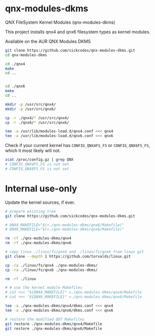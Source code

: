 # qnx-modules-dkms
QNX FileSystem Kernel Modules (qnx-modules-dkms)

This project installs qnx4 and qnx6 filesystem types as kernel modules.

Available on the AUR QNX Modules DKMS

```bash
git clone https://github.com/sickcodes/qnx-modules-dkms.git
cd qnx-modules-dkms

cd ./qnx4
make
cd ..


cd ./qnx6
make
cd ..

mkdir -p /usr/src/qnx4/
mkdir -p /usr/src/qnx6/

cp -r ./qnx4/* /usr/src/qnx4/
cp -r ./qnx6/* /usr/src/qnx6/

tee -a /usr/lib/modules-load.d/qnx4.conf <<< qnx4
tee -a /usr/lib/modules-load.d/qnx6.conf <<< qnx6

```

Check if your current kernel has `CONFIG_QNX4FS_FS` or `CONFIG_QNX6FS_FS`, which it most likely will not.

```bash
zcat /proc/config.gz | grep QNX
# CONFIG_QNX4FS_FS is not set
# CONFIG_QNX6FS_FS is not set
```

# Internal use-only

Update the kernel sources, if ever.

```bash
# prepare existing tree
git clone https://github.com/sickcodes/qnx-modules-dkms.git

# QNX4_MAKEFILE="$(<./qnx-modules-dkms/qnx6/Makefile)"
# QNX6_MAKEFILE="$(<./qnx-modules-dkms/qnx6/Makefile)"

rm -rf ./qnx-modules-dkms/qnx4
rm -rf ./qnx-modules-dkms/qnx6

# copy linux ./linux/fs/qnx4 and ./linux/fs/qnx6 from linux git
git clone --depth 1 https://github.com/torvalds/linux.git

cp -ra ./linux/fs/qnx4 ./qnx-modules-dkms/
cp -ra ./linux/fs/qnx6 ./qnx-modules-dkms/

rm -rf ./linux

# # use the kernel module Makefiles
# cat <<< "${QNX4_MAKEFILE}" >./qnx-modules-dkms/qnx4/Makefile
# cat <<< "${QNX6_MAKEFILE}" >./qnx-modules-dkms/qnx6/Makefile

tee -a ./qnx-modules-dkms/qnx4/dkms.conf <<< qnx4
tee -a ./qnx-modules-dkms/qnx6/dkms.conf <<< qnx6

# restore the modified OOT Makefiles
git restore ./qnx-modules-dkms/qnx4/Makefile
git restore ./qnx-modules-dkms/qnx6/Makefile

```